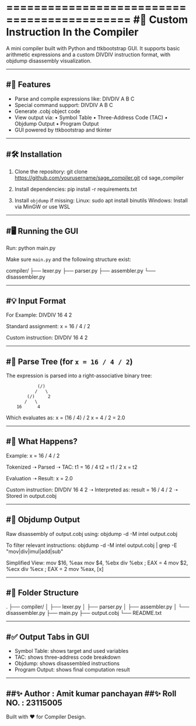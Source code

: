 ============================================
#🧠 Custom Instruction In the Compiler
============================================

A mini compiler built with Python and ttkbootstrap GUI. It supports basic arithmetic expressions and a custom DIVDIV instruction format, with objdump disassembly visualization.

--------------------------
#🚀 Features
--------------------------
- Parse and compile expressions like: DIVDIV A B C
- Special command support: DIVDIV A B C
- Generate .cobj object code
- View output via:
  • Symbol Table
  • Three-Address Code (TAC)
  • Objdump Output
  • Program Output
- GUI powered by ttkbootstrap and tkinter

--------------------------
#🛠️ Installation
--------------------------
1. Clone the repository:
   git clone https://github.com/yourusername/sage_compiler.git
   cd sage_compiler

2. Install dependencies:
   pip install -r requirements.txt

3. Install `objdump` if missing:
   Linux:
     sudo apt install binutils
   Windows:
     Install via MinGW or use WSL

--------------------------
#🖥️ Running the GUI
--------------------------
Run:
   python main.py

Make sure `main.py` and the following structure exist:

   compiler/
   ├── lexer.py
   ├── parser.py
   ├── assembler.py
   └── disassembler.py

--------------------------
#💡 Input Format
--------------------------

For Example: DIVDIV 16 4 2

Standard assignment:
   x = 16 / 4 / 2

Custom instruction:
   DIVDIV 16 4 2

--------------------------
#🌳 Parse Tree (for `x = 16 / 4 / 2`)
--------------------------
The expression is parsed into a right-associative binary tree:

                (/)
               /   \
            (/)     2
           /   \
        16      4

Which evaluates as:
   x = (16 / 4) / 2
   x = 4 / 2 = 2.0

--------------------------
#🧠 What Happens?
--------------------------
Example: x = 16 / 4 / 2

Tokenized ➝ Parsed ➝ TAC:
   t1 = 16 / 4
   t2 = t1 / 2
   x = t2

Evaluation ➝ Result: x = 2.0

Custom instruction:
   DIVDIV 16 4 2
   ➝ Interpreted as: result = 16 / 4 / 2
   ➝ Stored in output.cobj

--------------------------
#🔬 Objdump Output
--------------------------
Raw disassembly of output.cobj using:
   objdump -d -M intel output.cobj

To filter relevant instructions:
   objdump -d -M intel output.cobj | grep -E "mov|div|imul|add|sub"

Simplified View:
   mov $16, %eax
   mov $4, %ebx
   div %ebx       ; EAX = 4
   mov $2, %ecx
   div %ecx       ; EAX = 2
   mov %eax, [x]

--------------------------
#📂 Folder Structure
--------------------------
.
├── compiler/
│   ├── lexer.py
│   ├── parser.py
│   ├── assembler.py
│   └── disassembler.py
├── main.py
├── output.cobj
└── README.txt

--------------------------
#✅ Output Tabs in GUI
--------------------------
- Symbol Table: shows target and used variables
- TAC: shows three-address code breakdown
- Objdump: shows disassembled instructions
- Program Output: shows final computation result

--------------------------
##✨ Author : Amit kumar panchayan
##✨ Roll NO. : 23115005
--------------------------
Built with ❤️ for Compiler Design.
